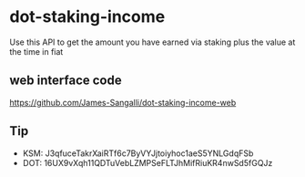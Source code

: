 # dot-staking-income
Use this API to get the amount you have earned via staking plus the value at the time in fiat

## web interface code
https://github.com/James-Sangalli/dot-staking-income-web

## Tip
- KSM: J3qfuceTakrXaiRTf6c7ByVYJjtoiyhoc1aeS5YNLGdqFSb
- DOT: 16UX9vXqh11QDTuVebLZMPSeFLTJhMifRiuKR4nwSd5fGQJz

